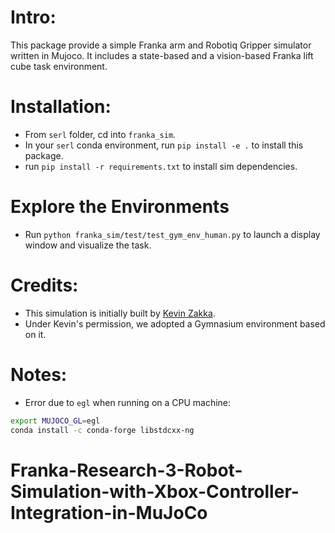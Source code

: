 # Intro:
This package provide a simple Franka arm and Robotiq Gripper simulator written in Mujoco.
It includes a state-based and a vision-based Franka lift cube task environment.

# Installation:
- From `serl` folder, cd into `franka_sim`.
- In your `serl` conda environment, run `pip install -e .` to install this package.
- run `pip install -r requirements.txt` to install sim dependencies.

# Explore the Environments
- Run `python franka_sim/test/test_gym_env_human.py` to launch a display window and visualize the task.

# Credits:
- This simulation is initially built by [Kevin Zakka](https://kzakka.com/).
- Under Kevin's permission, we adopted a Gymnasium environment based on it.

# Notes:
- Error due to `egl` when running on a CPU machine:
```bash
export MUJOCO_GL=egl
conda install -c conda-forge libstdcxx-ng
```
# Franka-Research-3-Robot-Simulation-with-Xbox-Controller-Integration-in-MuJoCo
